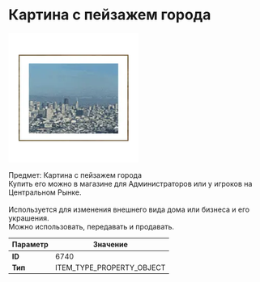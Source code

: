 # Картина с пейзажем города

![Item Image](../img/6740.webp?raw=true)

Предмет: Картина с пейзажем города<br>Купить его можно в магазине для Администраторов или у игроков на Центральном Рынке.<br><br>Используется для изменения внешнего вида дома или бизнеса и его украшения.<br>Можно использовать, передавать и продавать.


| Параметр | Значение |
|----------|----------|
| **ID** | 6740 |
| **Тип** | ITEM_TYPE_PROPERTY_OBJECT |

